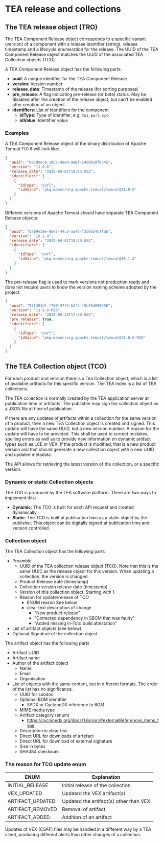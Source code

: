 # TEA release and collections

## The TEA release object (TRO)

The TEA Component Release object corresponds to a specific variant
(version) of a component with a release identifier (string),
release timestamp and a lifecycle enumeration for the release.
The UUID of the TEA Component Release object matches the UUID of the associated TEA Collection objects (TCO).

A TEA Component Release object has the following parts:

- __uuid__: A unique identifier for the TEA Component Release
- __version__: Version number
- __release_date__: Timestamp of the release (for sorting purposes)
- __pre_release__: A flag indicating pre-release (or beta) status.
  May be disabled after the creation of the release object, but can't be enabled after creation of an object.
- __identifiers__: List of identifiers for the component
  - __idType__: Type of identifier, e.g. `tei`, `purl`, `cpe`
  - __idValue__: Identifier value

### Examples

A TEA Component Release object of the binary distribution of Apache Tomcat 11.0.6 will look like:

```json
{
  "uuid": "605d0ecb-1057-40e4-9abf-c400b10f0345",
  "version": "11.0.6",
  "release_date": "2025-04-01T15:43:00Z",
  "identifiers": [
    {
      "idType": "purl",
      "idValue": "pkg:maven/org.apache.tomcat/tomcat@11.0.6"
    }
  ]
}
```

Different versions of Apache Tomcat should have separate TEA Component Release objects:

```json
{
  "uuid": "da89e38e-95e7-44ca-aa7d-f3b6b34c7fab",
  "version": "10.1.4",
  "release_date": "2025-04-01T18:20:00Z",
  "identifiers": [
    {
      "idType": "purl",
      "idValue": "pkg:maven/org.apache.tomcat/tomcat@10.1.4"
    }
  ]
}
```

The pre-release flag is used to mark versions not production ready
and does not require users to know the version naming scheme adopted by the project.

```json
{
  "uuid": "95f481df-f760-47f4-b2f2-f8b76d858450",
  "version": "11.0.0-M26",
  "release_date": "2024-09-13T17:49:00Z",
  "pre_release": true,
  "identifiers": [
    {
      "idType": "purl",
      "idValue": "pkg:maven/org.apache.tomcat/tomcat@11.0.0-M26"
    }
  ]
}
```

## The TEA Collection object (TCO)

For each product and version there is a Tea Collection object, which is a list
of available artifacts for this specific version. The TEA Index is a list of
TEA collections.

The TEA collection is normally created by the TEA application server at
publication time of artifacts. The publisher may sign the collection
object as a JSON file at time of publication.

If there are any updates of artifacts within a collection for the same
version of a product, then a new TEA Collection object is created and signed.
This update will have the same UUID, but a new version number. A reason
for the update will have to be provided. This shall be used to
correct mistakes, spelling errors as well as to provide new information
on dynamic artifact types such as LCE or VEX. If the product
is modified, that is a new product version and that should generate
a new collection object with a new UUID and updated metadata.

The API allows for retrieving the latest version of the collection,
or a specific version.

### Dynamic or static Collection objects

The TCO is produced by the TEA software platform. There are two ways
to implement this:

* __Dynamic__: The TCO is built for each API request and created
  dynamically.
* __Static__: The TCO is built at publication time as a static
  object by the publisher. This object can be digitally signed at
  publication time and version controlled.

### Collection object

The TEA Collection object has the following parts

* Preamble
  * UUID of the TEA collection release object (TCO). Note that this
    is the same UUID as the release object for this version. When updating
    a collection, the version is changed.
  * Product Release date (timestamp)
  * Collection version release date (timestamp)
  * _Version_ of this collection object. Starting with 1.
  * Reason for update/release of TCO
    * ENUM reason
      See below
    * clear text description of change
      * "New product release"
      * "Corrected dependency in SBOM that was faulty"
      * "Added missing In-Toto build attestation"
* List of artifact objects (see below)
* Optional Signature of the collection object

The artifact object has the following parts

* Artifact UUID
* Artifact name
* Author of the artifact object
  * Name
  * Email
  * Organisation
* List of objects with the same content, but in different formats.
  The order of the list has no significance.
  * UUID for subdoc
  * Optional BOM identifier
    * SPDX or CycloneDX reference to BOM
  * MIME media type
  * Artifact category (enum)
    * <https://cyclonedx.org/docs/1.6/json/#externalReferences_items_type>
  * Description in clear text
  * Direct URL for downloads of artefact
  * Direct URL for download of external signature
  * Size in bytes
  * SHA384 checksum

### The reason for TCO update enum

| ENUM        | Explanation                    |
|-------------|--------------------------------|
| INITIAL_RELEASE | Initial release of the collection |
| VEX_UPDATED   | Updated the VEX artifact(s)    |
| ARTIFACT_UPDATED  | Updated the artifact(s) other than VEX |
| ARTIFACT_REMOVED | Removal of artifact       |
| ARTIFACT_ADDED | Addition of an artifact |

Updates of VEX (CSAF) files may be handled in a different way by a TEA client,
producing different alerts than other changes of a collection.

